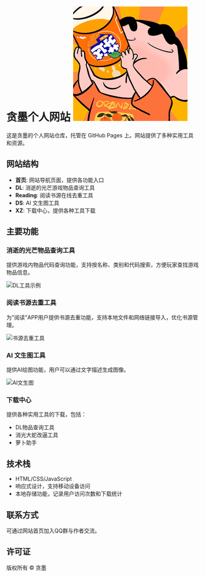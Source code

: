 # 贪墨个人网站 ![网站图标](/img/xz.gif)

这是贪墨的个人网站仓库，托管在 GitHub Pages 上。网站提供了多种实用工具和资源。

## 网站结构

- **首页**: 网站导航页面，提供各功能入口
- **DL**: 消逝的光芒游戏物品查询工具
- **Reading**: 阅读书源在线去重工具
- **DS**: AI 文生图工具
- **XZ**: 下载中心，提供各种工具下载

## 主要功能

### 消逝的光芒物品查询工具
提供游戏内物品代码查询功能，支持按名称、类别和代码搜索，方便玩家查找游戏物品信息。

![DL工具示例](/img/dl-preview.png)

### 阅读书源去重工具
为"阅读"APP用户提供书源去重功能，支持本地文件和网络链接导入，优化书源管理。

![书源去重工具](/img/reading-preview.png)

### AI 文生图工具
提供AI绘图功能，用户可以通过文字描述生成图像。

![AI文生图](/img/ds-preview.png)

### 下载中心
提供各种实用工具的下载，包括：
- DL物品查询工具
- 消光大蛇改逼工具
- 萝卜助手

## 技术栈
- HTML/CSS/JavaScript
- 响应式设计，支持移动设备访问
- 本地存储功能，记录用户访问次数和下载统计

## 联系方式
可通过网站首页加入QQ群与作者交流。

## 许可证
版权所有 © 贪墨
